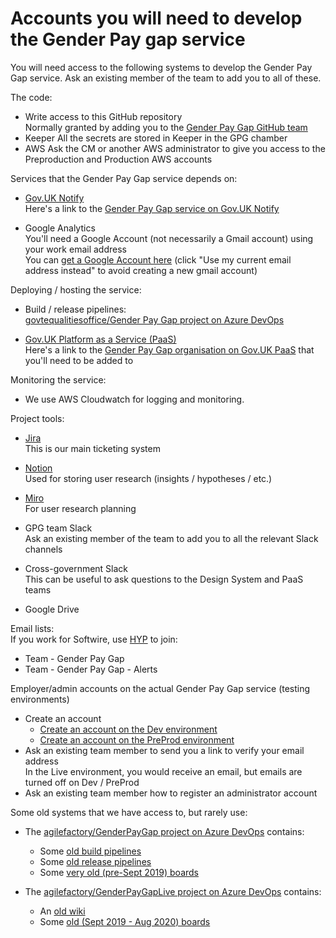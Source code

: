 # Accounts you will need to develop the Gender Pay gap service

You will need access to the following systems to develop the Gender Pay Gap service.
Ask an existing member of the team to add you to all of these.

The code:
* Write access to this GitHub repository  
  Normally granted by adding you to the
  [Gender Pay Gap GitHub team](https://github.com/orgs/cabinetoffice/teams/gender-pay-gap)
* Keeper
  All the secrets are stored in Keeper in the GPG chamber
* AWS
  Ask the CM or another AWS administrator to give you access to the Preproduction and Production AWS accounts

Services that the Gender Pay Gap service depends on:
* [Gov.UK Notify](https://www.notifications.service.gov.uk/)  
  Here's a link to the [Gender Pay Gap service on Gov.UK Notify](https://www.notifications.service.gov.uk/services/58538018-48c7-4dcc-b33e-58492646d371)

* Google Analytics  
  You'll need a Google Account (not necessarily a Gmail account) using your work email address  
  You can [get a Google Account here](https://accounts.google.com/signup/v2/webcreateaccount?flowName=GlifWebSignIn&flowEntry=SignUp)
  (click "Use my current email address instead" to avoid creating a new gmail account)

Deploying / hosting the service:
* Build / release pipelines:  
  [govtequalitiesoffice/Gender Pay Gap project on Azure DevOps](https://dev.azure.com/govtequalitiesoffice/Gender%20Pay%20Gap)

* [Gov.UK Platform as a Service (PaaS)](https://www.cloud.service.gov.uk/)  
  Here's a link to the [Gender Pay Gap organisation on Gov.UK PaaS](https://admin.london.cloud.service.gov.uk/organisations/fffdf70f-07ed-4d98-8e21-484bbf7747a6)
  that you'll need to be added to

Monitoring the service:
* We use AWS Cloudwatch for logging and monitoring.

Project tools:
* [Jira](https://technologyprogramme.atlassian.net/browse/GPG)  
  This is our main ticketing system

* [Notion](https://www.notion.so)  
  Used for storing user research (insights / hypotheses / etc.)

* [Miro](https://miro.com)  
  For user research planning

* GPG team Slack  
  Ask an existing member of the team to add you to all the relevant Slack channels

* Cross-government Slack  
  This can be useful to ask questions to the Design System and PaaS teams  

* Google Drive

Email lists:  
If you work for Softwire, use [HYP](https://hyp.softwire.com/) to join:
* Team - Gender Pay Gap
* Team - Gender Pay Gap - Alerts

Employer/admin accounts on the actual Gender Pay Gap service (testing environments)
* Create an account  
  * [Create an account on the Dev environment](https://gender-pay-gap-dev.london.cloudapps.digital/create-user-account)
  * [Create an account on the PreProd environment](https://gender-pay-gap-preprod.london.cloudapps.digital/create-user-account)
* Ask an existing team member to send you a link to verify your email address  
  In the Live environment, you would receive an email, but emails are turned off on Dev / PreProd
* Ask an existing team member how to register an administrator account

Some old systems that we have access to, but rarely use:
* The [agilefactory/GenderPayGap project on Azure DevOps](https://agilefactory.visualstudio.com/GenderPayGap) contains:
  * Some [old build pipelines](https://agilefactory.visualstudio.com/GenderPayGap/_build)
  * Some [old release pipelines](https://agilefactory.visualstudio.com/GenderPayGap/_release)
  * Some [very old (pre-Sept 2019) boards](https://agilefactory.visualstudio.com/GenderPayGap/_workitems/)
  
* The [agilefactory/GenderPayGapLive project on Azure DevOps](https://agilefactory.visualstudio.com/GenderPayGapLive) contains:
  * An [old wiki](https://agilefactory.visualstudio.com/GenderPayGapLive/_wiki/wikis/Wiki/)
  * Some [old (Sept 2019 - Aug 2020) boards](https://agilefactory.visualstudio.com/GenderPayGapLive/_workitems/)

